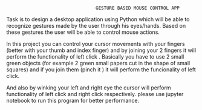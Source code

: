                                      GESTURE BASED MOUSE CONTROL APP
Task is to design a desktop application using Python which will be able to recognize gestures made by the user through his eyes/hands. 
Based on these gestures the user will be able to control mouse actions.

In this project you  can control your cursor movements  with your fingers (better with your thumb and index finger) and by joining 
your 2 fingers it will perform the functionality of left click . Basically you have to use 2  small green objects
(for example 2 green small papers cut in the shape of small squares) and if you  join them (pinch it ) it will perform the funcionality 
of left  click.

And also  by winking your left and right eye the cursor will perform functionality of left click and right click respectively.
please use jupyter notebook to run this program for better performance. 
